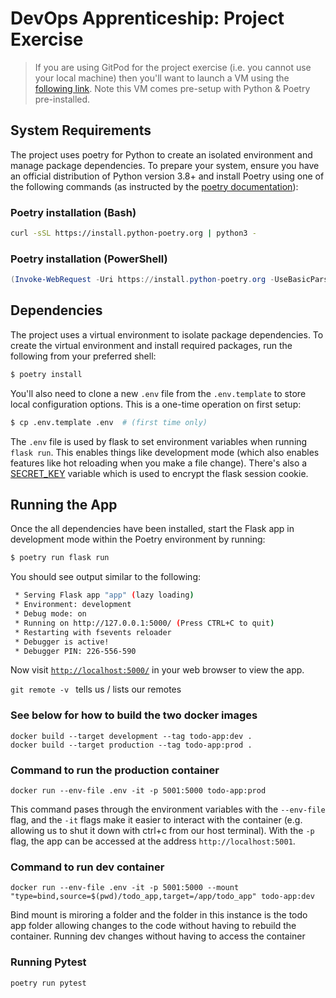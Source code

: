 # DevOps Apprenticeship: Project Exercise

> If you are using GitPod for the project exercise (i.e. you cannot use your local machine) then you'll want to launch a VM using the [following link](https://gitpod.io/#https://github.com/CorndelWithSoftwire/DevOps-Course-Starter). Note this VM comes pre-setup with Python & Poetry pre-installed.

## System Requirements

The project uses poetry for Python to create an isolated environment and manage package dependencies. To prepare your system, ensure you have an official distribution of Python version 3.8+ and install Poetry using one of the following commands (as instructed by the [poetry documentation](https://python-poetry.org/docs/#system-requirements)):

### Poetry installation (Bash)

```bash
curl -sSL https://install.python-poetry.org | python3 -
```

### Poetry installation (PowerShell)

```powershell
(Invoke-WebRequest -Uri https://install.python-poetry.org -UseBasicParsing).Content | py -
```

## Dependencies

The project uses a virtual environment to isolate package dependencies. To create the virtual environment and install required packages, run the following from your preferred shell:

```bash
$ poetry install
```

You'll also need to clone a new `.env` file from the `.env.template` to store local configuration options. This is a one-time operation on first setup:

```bash
$ cp .env.template .env  # (first time only)
```

The `.env` file is used by flask to set environment variables when running `flask run`. This enables things like development mode (which also enables features like hot reloading when you make a file change). There's also a [SECRET_KEY](https://flask.palletsprojects.com/en/1.1.x/config/#SECRET_KEY) variable which is used to encrypt the flask session cookie.

## Running the App

Once the all dependencies have been installed, start the Flask app in development mode within the Poetry environment by running:
```bash
$ poetry run flask run
```

You should see output similar to the following:
```bash
 * Serving Flask app "app" (lazy loading)
 * Environment: development
 * Debug mode: on
 * Running on http://127.0.0.1:5000/ (Press CTRL+C to quit)
 * Restarting with fsevents reloader
 * Debugger is active!
 * Debugger PIN: 226-556-590
```
Now visit [`http://localhost:5000/`](http://localhost:5000/) in your web browser to view the app.

```git remote -v ```
tells us / lists our remotes


### See below for how to build the two docker images 
```
docker build --target development --tag todo-app:dev .
docker build --target production --tag todo-app:prod .
```
### Command to run the production container
``` 
docker run --env-file .env -it -p 5001:5000 todo-app:prod
```
This command pases through the environment variables with the `--env-file` flag, and the `-it` flags make it easier to interact with the container (e.g. allowing us to shut it down with ctrl+c from our host terminal). With the `-p` flag, the app can be accessed at the address `http://localhost:5001`.

### Command to run dev container
``` 
docker run --env-file .env -it -p 5001:5000 --mount "type=bind,source=$(pwd)/todo_app,target=/app/todo_app" todo-app:dev
```
Bind mount is miroring a folder and the folder in this instance is the todo app folder allowing changes to the code without having to rebuild the container. Running dev changes without having to access the container 

### Running Pytest
```bash
poetry run pytest
```
